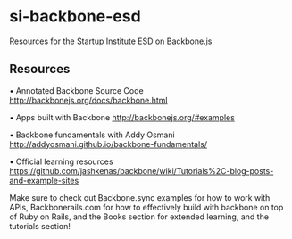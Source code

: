 si-backbone-esd
===============

Resources for the Startup Institute ESD on Backbone.js

## Resources

• Annotated Backbone Source Code
http://backbonejs.org/docs/backbone.html

• Apps built with Backbone
http://backbonejs.org/#examples

• Backbone fundamentals with Addy Osmani
http://addyosmani.github.io/backbone-fundamentals/

• Official learning resources
https://github.com/jashkenas/backbone/wiki/Tutorials%2C-blog-posts-and-example-sites

Make sure to check out Backbone.sync examples for how to work with APIs, Backbonerails.com for how to effectively build with backbone on top of Ruby on Rails, and the Books section for extended learning, and the tutorials section!